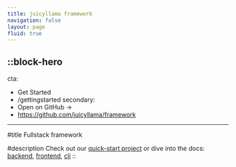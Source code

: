 ```yaml
---
title: juicyllama framework
navigation: false
layout: page
fluid: true
---
```


::block-hero
---
cta:
 - Get Started
 - /gettingstarted
secondary:
 - Open on GitHub →
 - https://github.com/juicyllama/framework
---

#title
Fullstack framework

#description
Check out our [quick-start project](https://github.com/juicyllama/client-quickstart) or dive into the docs: [backend](/backend/core/readme), [frontend](/frontend/core/readme), [cli](/common/cli/readme)
::